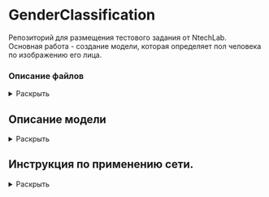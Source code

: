# GenderClassification

Репозиторий для размещения тестового задания от NtechLab.  
Основная работа - создание модели, которая определяет пол человека по изображению его лица.

### Описание файлов
<details>
  <summary>Раскрыть</summary><br/>
  
  1. MaxSubArray.py - содержит функцию findMaxSubArray(A) к первому заданию.
  2. GenderClassification_#.ipynb - Jupyter notebooks с шагами по обучению сети
  3. process.py - cкрипт для использования нейросети
  4. model - папка с tf.model, которую использует скрипт process.py для загрузки модели
</details>

## Описание модели
<details>
  <summary>Раскрыть</summary><br/>  
  
  В работе
</details>

## Инструкция по применению сети.
<details>
  <summary>Раскрыть</summary><br/> 
  
  1) Убедитесь, что у вас установлен python с tensorflow версии 2 и выше
  2) Скопируйте файл process.py вместе с папкой model в одну директорию.

  ![](desc_images/folder_files.png)

  3) Запустите командную строку и перейдите в директорию с файлами. Можете разместить изображения в эту же папку.

  ![](desc_images/changefolder.jpg)

  4) Запустите скрипт указав путь к папке с изображениями.

  ![](desc_images/process_exec.png)
</details>
